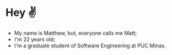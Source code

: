 # Hey ✌

* My name is Matthew, but, everyone calls me Matt;
* I'm 22 years old;
* I'm a graduate student of Software Engineering at PUC Minas.
